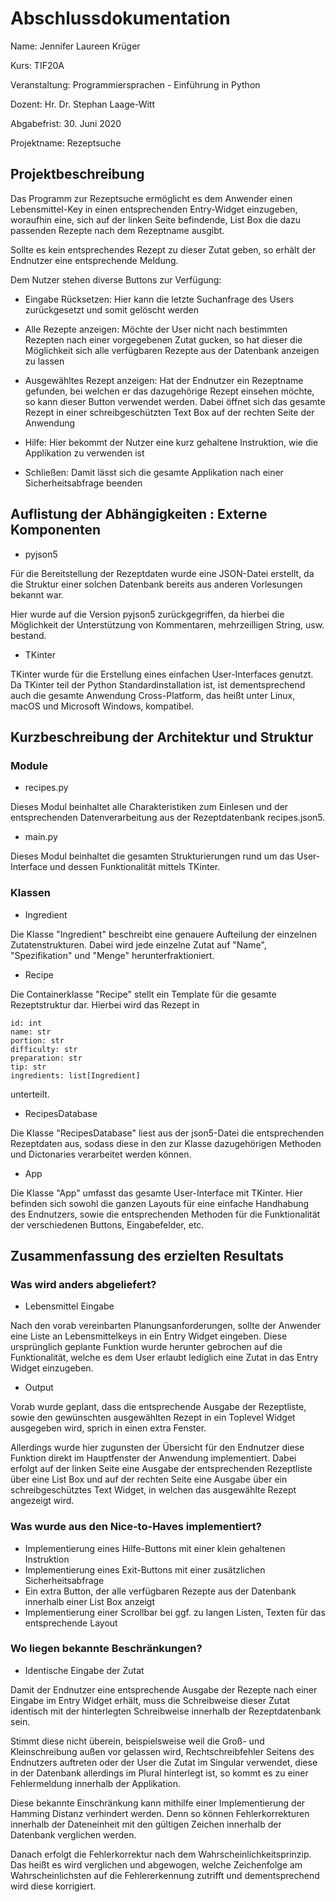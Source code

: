 # Abschlussdokumentation
Name: Jennifer Laureen Krüger

Kurs: TIF20A

Veranstaltung: Programmiersprachen - Einführung in Python

Dozent: Hr. Dr. Stephan Laage-Witt

Abgabefrist: 30. Juni 2020

Projektname: Rezeptsuche

## Projektbeschreibung

Das Programm zur Rezeptsuche ermöglicht es dem Anwender einen Lebensmittel-Key in einen entsprechenden Entry-Widget einzugeben, woraufhin eine, sich auf der linken Seite befindende, List Box die dazu passenden Rezepte nach dem Rezeptname ausgibt.

Sollte es kein entsprechendes Rezept zu dieser Zutat geben, so erhält der Endnutzer eine entsprechende Meldung.

Dem Nutzer stehen diverse Buttons zur Verfügung:

- Eingabe Rücksetzen: Hier kann die letzte Suchanfrage des Users zurückgesetzt und somit gelöscht werden

- Alle Rezepte anzeigen: Möchte der User nicht nach bestimmten Rezepten nach einer vorgegebenen Zutat gucken, so hat dieser die Möglichkeit sich alle verfügbaren Rezepte aus der Datenbank anzeigen zu lassen

- Ausgewähltes Rezept anzeigen: Hat der Endnutzer ein Rezeptname gefunden, bei welchen er das dazugehörige Rezept einsehen möchte, so kann dieser Button verwendet werden. Dabei öffnet sich das gesamte Rezept in einer schreibgeschützten Text Box auf der rechten Seite der Anwendung

- Hilfe: Hier bekommt der Nutzer eine kurz gehaltene Instruktion, wie die Applikation zu verwenden ist

- Schließen: Damit lässt sich die gesamte Applikation nach einer Sicherheitsabfrage beenden

## Auflistung der Abhängigkeiten : Externe Komponenten
- pyjson5

Für die Bereitstellung der Rezeptdaten wurde eine JSON-Datei erstellt, da die Struktur einer solchen Datenbank bereits aus anderen Vorlesungen bekannt war. 

Hier wurde auf die Version pyjson5 zurückgegriffen, da hierbei die Möglichkeit der Unterstützung von Kommentaren, mehrzeilligen String, usw. bestand.

- TKinter

TKinter wurde für die Erstellung eines einfachen User-Interfaces genutzt.
Da TKinter teil der Python Standardinstallation ist, ist dementsprechend auch die gesamte Anwendung Cross-Platform, das heißt unter Linux, macOS und Microsoft Windows, kompatibel.

## Kurzbeschreibung der Architektur und Struktur
### Module
- recipes.py

Dieses Modul beinhaltet alle Charakteristiken zum Einlesen und der entsprechenden Datenverarbeitung aus der Rezeptdatenbank recipes.json5.

- main.py

Dieses Modul beinhaltet die gesamten Strukturierungen rund um das User-Interface und dessen Funktionalität mittels TKinter.

### Klassen
- Ingredient

Die Klasse "Ingredient" beschreibt eine genauere Aufteilung der einzelnen Zutatenstrukturen. Dabei wird jede einzelne Zutat auf "Name", "Spezifikation" und "Menge" herunterfraktioniert.

- Recipe

Die Containerklasse "Recipe" stellt ein Template für die gesamte Rezeptstruktur dar.
Hierbei wird das Rezept in

    id: int
    name: str
    portion: str
    difficulty: str
    preparation: str
    tip: str
    ingredients: list[Ingredient]

unterteilt.

- RecipesDatabase

Die Klasse "RecipesDatabase" liest aus der json5-Datei die entsprechenden Rezeptdaten aus, sodass diese in den zur Klasse dazugehörigen Methoden und Dictonaries verarbeitet werden können.

- App

Die Klasse "App" umfasst das gesamte User-Interface mit TKinter. Hier befinden sich sowohl die ganzen Layouts für eine einfache Handhabung des Endnutzers, sowie die entsprechenden Methoden für die Funktionalität der verschiedenen Buttons, Eingabefelder, etc.

## Zusammenfassung des erzielten Resultats
### Was wird anders abgeliefert?
- Lebensmittel Eingabe

Nach den vorab vereinbarten Planungsanforderungen, sollte der Anwender eine Liste an Lebensmittelkeys in ein Entry Widget eingeben.
Diese ursprünglich geplante Funktion wurde herunter gebrochen auf die Funktionalität, welche es dem User erlaubt lediglich eine Zutat in das Entry Widget einzugeben.

- Output

Vorab wurde geplant, dass die entsprechende Ausgabe der Rezeptliste, sowie den gewünschten ausgewählten Rezept in ein Toplevel Widget ausgegeben wird, sprich in einen extra Fenster.

Allerdings wurde hier zugunsten der Übersicht für den Endnutzer diese Funktion direkt im Hauptfenster der Anwendung implementiert.
Dabei erfolgt auf der linken Seite eine Ausgabe der entsprechenden Rezeptliste über eine List Box und auf der rechten Seite eine Ausgabe über ein schreibgeschütztes Text Widget, in welchen das ausgewählte Rezept angezeigt wird.

### Was wurde aus den Nice-to-Haves implementiert?
- Implementierung eines Hilfe-Buttons mit einer klein gehaltenen Instruktion
- Implementierung eines Exit-Buttons mit einer zusätzlichen Sicherheitsabfrage
- Ein extra Button, der alle verfügbaren Rezepte aus der Datenbank innerhalb einer List Box anzeigt
- Implementierung einer Scrollbar bei ggf. zu langen Listen, Texten für das entsprechende Layout

### Wo liegen bekannte Beschränkungen?
- Identische Eingabe der Zutat

Damit der Endnutzer eine entsprechende Ausgabe der Rezepte nach einer Eingabe im Entry Widget erhält, muss die Schreibweise dieser Zutat identisch mit der hinterlegten Schreibweise innerhalb der Rezeptdatenbank sein. 

Stimmt diese nicht überein, beispielsweise weil die Groß- und Kleinschreibung außen vor gelassen wird, Rechtschreibfehler Seitens des Endnutzers auftreten oder der User die Zutat im Singular verwendet, diese in der Datenbank allerdings im Plural hinterlegt ist, so kommt es zu einer Fehlermeldung innerhalb der Applikation.

Diese bekannte Einschränkung kann mithilfe einer Implementierung der Hamming Distanz verhindert werden. Denn so können Fehlerkorrekturen innerhalb der Dateneinheit mit den gültigen Zeichen innerhalb der Datenbank verglichen werden. 

Danach erfolgt die Fehlerkorrektur nach dem Wahrscheinlichkeitsprinzip. Das heißt es wird verglichen und abgewogen, welche Zeichenfolge am Wahrscheinlichsten auf die Fehlererkennung zutrifft und dementsprechend wird diese korrigiert.